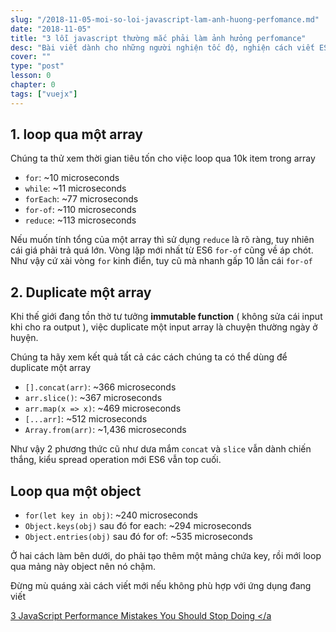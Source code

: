 ```yaml
---
slug: "/2018-11-05-moi-so-loi-javascript-lam-anh-huong-perfomance.md"
date: "2018-11-05"
title: "3 lỗi javascript thường mắc phải làm ảnh hưỏng perfomance"
desc: "Bài viết dành cho những người nghiện tốc độ, nghiện cách viết ES6"
cover: ""
type: "post"
lesson: 0
chapter: 0
tags: ["vuejx"]
---
```



## 1. loop qua một array

Chúng ta thử xem thời gian tiêu tốn cho việc loop qua 10k item trong array

- `for`:  ~10 microseconds
- `while`: ~11 microseconds
- `forEach`: ~77 microseconds
- `for-of`: ~110 microseconds
- `reduce`: ~113 microseconds

Nếu muốn tính tổng của một array thì sử dụng `reduce` là rõ ràng, tuy nhiên cái giá phải trả quá lớn. Vòng lặp mới nhất từ ES6 `for-of` cũng về áp chót. Như vậy cứ xài vòng `for` kinh điển, tuy cũ mà nhanh gấp 10 lần cái `for-of`

## 2. Duplicate một array

Khi thế giới đang tồn thờ tư tưởng **immutable function** ( không sửa cái input khi cho ra output ), việc duplicate một input array là chuyện thường ngày ở huyện.

Chúng ta hãy xem kết quả tất cả các cách chúng ta có thể dùng để duplicate một array

- `[].concat(arr)`: ~366 microseconds
- `arr.slice()`: ~367 microseconds
- `arr.map(x => x)`: ~469 microseconds
- `[...arr]`: ~512 microseconds
- `Array.from(arr)`: ~1,436 microseconds

Như vậy 2 phương thức cũ như dưa mắm `concat` và `slice` vẫn dành chiến thắng, kiểu spread operation mới ES6 vẫn top cuối.

## Loop qua một object

- `for(let key in obj)`: ~240 microseconds
- `Object.keys(obj)` sau đó for each: ~294 microseconds
- `Object.entries(obj)` sau đó for of: ~535 microseconds


Ở hai cách làm bên dưới, do phải tạo thêm một mảng chứa key, rồi mới loop qua mảng này object nên nó chậm.

<div class="note">Đừng mù quáng xài cách viết mới nếu không phù hợp với ứng dụng đang viết</div>


<a href="https://hackernoon.com/3-javascript-performance-mistakes-you-should-stop-doing-ebf84b9de951" target="_blank" rel="noopener noreferrer">3 JavaScript Performance Mistakes You Should Stop Doing  </a


